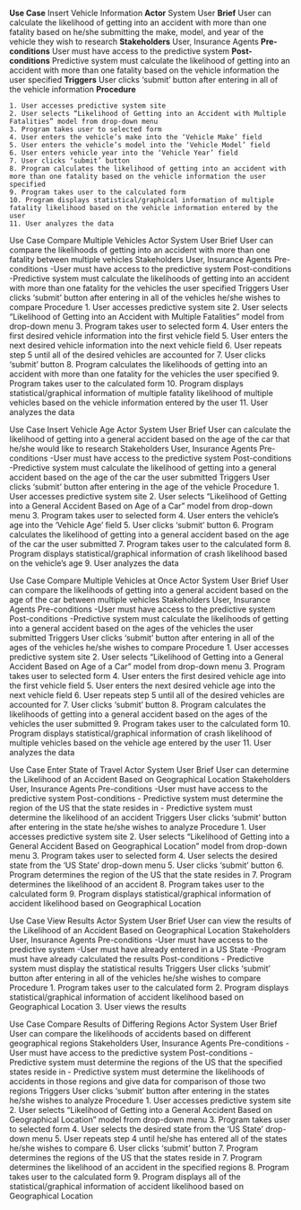 **Use Case**
	Insert Vehicle Information
**Actor**
	System User
**Brief**
	User can calculate the likelihood of getting into an accident with more than one fatality based on he/she submitting the make, model, and year of the vehicle they wish to research
**Stakeholders**
	User, Insurance Agents
**Pre-conditions**
	User must have access to the predictive system
**Post-conditions**
	Predictive system must calculate the likelihood of getting into an accident with more than one fatality based on the vehicle information the user specified
**Triggers**
	User clicks ‘submit’ button after entering in all of the vehicle information
**Procedure**

	1. User accesses predictive system site
	2. User selects “Likelihood of Getting into an Accident with Multiple Fatalities” model from drop-down menu
	3. Program takes user to selected form
	4. User enters the vehicle’s make into the ‘Vehicle Make’ field
	5. User enters the vehicle’s model into the ‘Vehicle Model’ field
	6. User enters vehicle year into the ‘Vehicle Year’ field
	7. User clicks ‘submit’ button
	8. Program calculates the likelihood of getting into an accident with more than one fatality based on the vehicle information the user specified
	9. Program takes user to the calculated form
	10. Program displays statistical/graphical information of multiple fatality likelihood based on the vehicle information entered by the user
	11. User analyzes the data





















Use Case
	Compare Multiple Vehicles
Actor
	System User
Brief
	User can compare the likelihoods of getting into an accident with more than one fatality between multiple vehicles
Stakeholders
	User, Insurance Agents
Pre-conditions
	-User must have access to the predictive system
Post-conditions
	-Predictive system must calculate the likelihoods of getting into an accident with more than one fatality for the vehicles the user specified
Triggers
	User clicks ‘submit’ button after entering in all of the vehicles he/she wishes to compare
Procedure
	1. User accesses predictive system site
	2. User selects “Likelihood of Getting into an Accident with Multiple Fatalities” model from drop-down menu
	3. Program takes user to selected form
	4. User enters the first desired vehicle information into the first vehicle field
	5. User enters the next desired vehicle information into the next vehicle field
	6. User repeats step 5 until all of the desired vehicles are accounted for
	7. User clicks ‘submit’ button
	8. Program calculates the likelihoods of getting into an accident with more than one fatality for the vehicles the user specified
	9. Program takes user to the calculated form
	10. Program displays statistical/graphical information of multiple fatality likelihood of multiple vehicles based on the vehicle information entered by the user
	11. User analyzes the data





















Use Case
	Insert Vehicle Age
Actor
	System User
Brief
	User can calculate the likelihood of getting into a general accident based on the age of the car that he/she would like to research
Stakeholders
	User, Insurance Agents
Pre-conditions
	-User must have access to the predictive system
Post-conditions
	-Predictive system must calculate the likelihood of getting into a general accident based on the age of the car the user submitted
Triggers
	User clicks ‘submit’ button after entering in the age of the vehicle
Procedure
	1. User accesses predictive system site
	2. User selects “Likelihood of Getting into a General Accident Based on Age of a Car” model from drop-down menu
	3. Program takes user to selected form
	4. User enters the vehicle’s age into the ‘Vehicle Age’ field
	5. User clicks ‘submit’ button
	6. Program calculates the likelihood of getting into a general accident based on the age of the car the user submitted
	7. Program takes user to the calculated form
	8. Program displays statistical/graphical information of crash likelihood based on the vehicle’s age
	9. User analyzes the data























Use Case
	Compare Multiple Vehicles at Once
Actor
	System User
Brief
	User can compare the likelihoods of getting into a general accident based on the age of the car between multiple vehicles
Stakeholders
	User, Insurance Agents
Pre-conditions
	-User must have access to the predictive system
Post-conditions
	-Predictive system must calculate the likelihoods of getting into a general accident based on the ages of the vehicles the user submitted
Triggers
	User clicks ‘submit’ button after entering in all of the ages of the vehicles he/she wishes to compare
Procedure
	1. User accesses predictive system site
	2. User selects “Likelihood of Getting into a General Accident Based on Age of a Car” model from drop-down menu
	3. Program takes user to selected form
	4. User enters the first desired vehicle age into the first vehicle field
	5. User enters the next desired vehicle age into the next vehicle field
	6. User repeats step 5 until all of the desired vehicles are accounted for
	7. User clicks ‘submit’ button
	8. Program calculates the likelihoods of getting into a general accident based on the ages of the vehicles the user submitted
	9. Program takes user to the calculated form
	10. Program displays statistical/graphical information of crash likelihood of multiple vehicles based on the vehicle age entered by the user
	11. User analyzes the data




















Use Case
	Enter State of Travel
Actor
	System User
Brief
	User can determine the Likelihood of an Accident Based on Geographical Location
Stakeholders
	User, Insurance Agents
Pre-conditions
	-User must have access to the predictive system
Post-conditions
	- Predictive system must determine the region of the US that the state resides in
	- Predictive system must determine the likelihood of an accident
Triggers
	User clicks ‘submit’ button after entering in the state he/she wishes to analyze
Procedure
	1. User accesses predictive system site
	2. User selects “Likelihood of Getting into a General Accident Based on Geographical Location” model from drop-down menu
	3. Program takes user to selected form
	4. User selects the desired state from the ‘US State’ drop-down menu
	5. User clicks ‘submit’ button
	6. Program determines the region of the US that the state resides in
	7. Program determines the likelihood of an accident
	8. Program takes user to the calculated form
	9. Program displays statistical/graphical information of accident likelihood based on Geographical Location

























Use Case
	View Results
Actor
	System User
Brief
	User can view the results of the Likelihood of an Accident Based on Geographical Location
Stakeholders
	User, Insurance Agents
Pre-conditions
	-User must have access to the predictive system
	-User must have already entered in a US State
	-Program must have already calculated the results
Post-conditions
	- Predictive system must display the statistical results
Triggers
	User clicks ‘submit’ button after entering in all of the vehicles he/she wishes to compare
Procedure
	1. Program takes user to the calculated form
	2. Program displays statistical/graphical information of accident likelihood based on Geographical Location
	3. User views the results





























Use Case
	Compare Results of Differing Regions
Actor
	System User
Brief
	User can compare the likelihoods of accidents based on different geographical regions
Stakeholders
	User, Insurance Agents
Pre-conditions
	-User must have access to the predictive system
Post-conditions
	- Predictive system must determine the regions of the US that the specified states reside in
	- Predictive system must determine the likelihoods of accidents in those regions and give data for comparison of those two regions
Triggers
	User clicks ‘submit’ button after entering in the states he/she wishes to analyze
Procedure
	1. User accesses predictive system site
	2. User selects “Likelihood of Getting into a General Accident Based on Geographical Location” model from drop-down menu
	3. Program takes user to selected form
	4. User selects the desired state from the ‘US State’ drop-down menu
	5. User repeats step 4 until he/she has entered all of the states he/she wishes to compare
	6. User clicks ‘submit’ button
	7. Program determines the regions of the US that the states reside in
	7. Program determines the likelihood of an accident in the specified regions
	8. Program takes user to the calculated form
	9. Program displays all of the statistical/graphical information of accident likelihood based on Geographical Location
